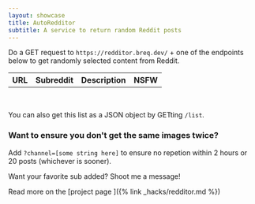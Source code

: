 ```yaml
---
layout: showcase
title: AutoRedditor
subtitle: A service to return random Reddit posts
---
```


<script src="/assets/js/redditor.js"></script>

Do a GET request to `https://redditor.breq.dev/` + one of the endpoints below to get randomly selected content from Reddit.

<table id="redditor_list_table">
    <tr>
        <th>URL</th>
        <th>Subreddit</th>
        <th>Description</th>
        <th>NSFW</th>
    </tr>
</table>
<br>

You can also get this list as a JSON object by GETting `/list`.

### Want to ensure you don't get the same images twice?
Add `?channel=[some string here]` to ensure no repetion within 2 hours or 20 posts (whichever is sooner).

Want your favorite sub added? Shoot me a message!

Read more on the [project page <i class="fas fa-angle-double-right" aria-hidden="true"></i>]({% link _hacks/redditor.md %}) 
